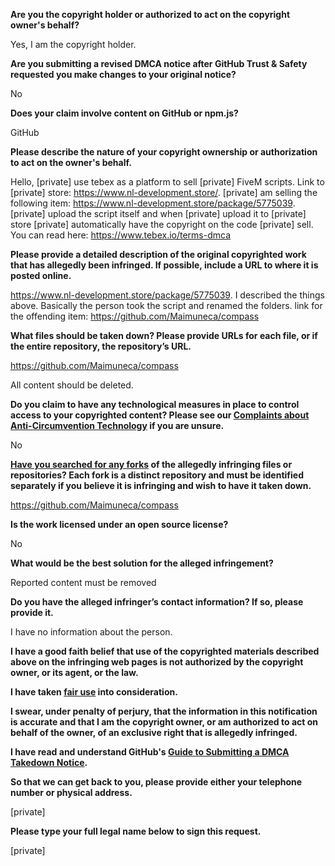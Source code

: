 **Are you the copyright holder or authorized to act on the copyright owner's behalf?**

Yes, I am the copyright holder.

**Are you submitting a revised DMCA notice after GitHub Trust & Safety requested you make changes to your original notice?**

No

**Does your claim involve content on GitHub or npm.js?**

GitHub

**Please describe the nature of your copyright ownership or authorization to act on the owner's behalf.**

Hello, [private] use tebex as a platform to sell [private] FiveM scripts. Link to [private] store: https://www.nl-development.store/. [private] am selling the following item: https://www.nl-development.store/package/5775039. [private] upload the script itself and when [private] upload it to [private] store [private] automatically have the copyright on the code [private] sell. You can read here: https://www.tebex.io/terms-dmca

**Please provide a detailed description of the original copyrighted work that has allegedly been infringed. If possible, include a URL to where it is posted online.**

https://www.nl-development.store/package/5775039. I described the things above. Basically the person took the script and renamed the folders.
link for the offending item: https://github.com/Maimuneca/compass

**What files should be taken down? Please provide URLs for each file, or if the entire repository, the repository’s URL.**

https://github.com/Maimuneca/compass

All content should be deleted.

**Do you claim to have any technological measures in place to control access to your copyrighted content? Please see our <a href="https://docs.github.com/articles/guide-to-submitting-a-dmca-takedown-notice#complaints-about-anti-circumvention-technology">Complaints about Anti-Circumvention Technology</a> if you are unsure.**

No

**<a href="https://docs.github.com/articles/dmca-takedown-policy#b-what-about-forks-or-whats-a-fork">Have you searched for any forks</a> of the allegedly infringing files or repositories? Each fork is a distinct repository and must be identified separately if you believe it is infringing and wish to have it taken down.**

https://github.com/Maimuneca/compass

**Is the work licensed under an open source license?**

No

**What would be the best solution for the alleged infringement?**

Reported content must be removed

**Do you have the alleged infringer’s contact information? If so, please provide it.**

I have no information about the person.

**I have a good faith belief that use of the copyrighted materials described above on the infringing web pages is not authorized by the copyright owner, or its agent, or the law.**

**I have taken <a href="https://www.lumendatabase.org/topics/22">fair use</a> into consideration.**

**I swear, under penalty of perjury, that the information in this notification is accurate and that I am the copyright owner, or am authorized to act on behalf of the owner, of an exclusive right that is allegedly infringed.**

**I have read and understand GitHub's <a href="https://docs.github.com/articles/guide-to-submitting-a-dmca-takedown-notice/">Guide to Submitting a DMCA Takedown Notice</a>.**

**So that we can get back to you, please provide either your telephone number or physical address.**

[private]

**Please type your full legal name below to sign this request.**

[private]
